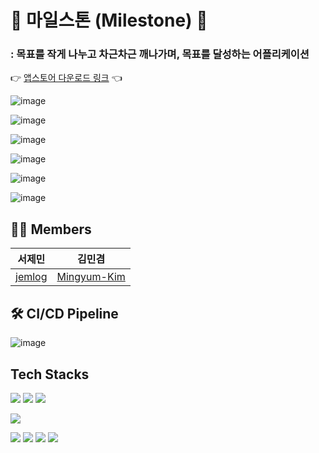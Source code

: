 #  💎 마일스톤 (Milestone) 💎
### : 목표를 작게 나누고 차근차근 깨나가며, 목표를 달성하는 어플리케이션

👉 [앱스토어 다운로드 링크](https://apps.apple.com/kr/app/milestone/id6465692785?l=en) 👈

![image](https://github.com/dnd-side-project/dnd-9th-1-backend/assets/67851124/36c610c1-2fd7-4440-991f-e23c707150dc)


![image](https://github.com/dnd-side-project/dnd-9th-1-backend/assets/67851124/a083f50e-f014-4857-9bed-dee12cd32558)

![image](https://github.com/dnd-side-project/dnd-9th-1-backend/assets/67851124/1fc04a8c-27c6-4f9b-bee1-a4cfbd087ddd)

![image](https://github.com/dnd-side-project/dnd-9th-1-backend/assets/67851124/7b4aab30-e563-47fc-a1c5-99da9f04b2ab)

![image](https://github.com/dnd-side-project/dnd-9th-1-backend/assets/67851124/ec7630c3-9bf0-454b-9d50-dbcdcf7b731b)

![image](https://github.com/dnd-side-project/dnd-9th-1-backend/assets/67851124/e8a043a8-ae88-4e7f-bf0f-fb01447d51dc)


## 👨‍💻 Members

|서제민|김민겸|
|:-:|:--:|
|[jemlog](https://github.com/jemlog)|[Mingyum-Kim](https://github.com/Mingyum-Kim)|

## 🛠 CI/CD Pipeline

![image](https://github.com/dnd-side-project/dnd-9th-1-backend/assets/67851124/e5e3e526-cb0f-4784-98a9-e15264120c61)

## Tech Stacks
  <img src="https://img.shields.io/badge/JAVA-FF7800?style=for-the-badge&logo=java&logoColor=white"> <img src="https://img.shields.io/badge/Spring boot-6DB33F?style=for-the-badge&logo=Spring%20Boot&logoColor=white"> <img src="https://img.shields.io/badge/MySQL-4479A1?style=for-the-badge&logo=MySQL&logoColor=white">
  
   <img src="https://img.shields.io/badge/Spring Security-6DB33F?style=for-the-badge&logo=springsecurity&logoColor=white">
  
  <img src="https://img.shields.io/badge/Amazon EC2-FF9900?style=for-the-badge&logo=Amazon%20EC2&logoColor=white"> <img src="https://img.shields.io/badge/Amazon S3-569A31?style=for-the-badge&logo=Amazon%20S3&logoColor=white"> <img src="https://img.shields.io/badge/Github Actions-000000?style=for-the-badge&logo=github&logoColor=white"> <img src="https://img.shields.io/badge/Code Deploy-4053D6?style=for-the-badge&logo=amazonaws&logoColor=white">
  
 
